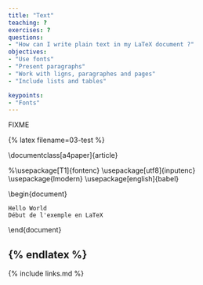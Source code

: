 ```yaml
---
title: "Text"
teaching: ?
exercises: ?
questions:
- "How can I write plain text in my LaTeX document ?"
objectives:
- "Use fonts"
- "Present paragraphs"
- "Work with ligns, paragraphes and pages"
- "Include lists and tables"

keypoints:
- "Fonts"
---
```

FIXME

{% latex filename=03-test %}

\documentclass[a4paper]{article}

%\usepackage[T1]{fontenc}
\usepackage[utf8]{inputenc}
\usepackage{lmodern}
\usepackage[english]{babel}

\begin{document}

	Hello World 
	Début de l'exemple en LaTeX

\end{document}

{% endlatex %}
----



{% include links.md %}

